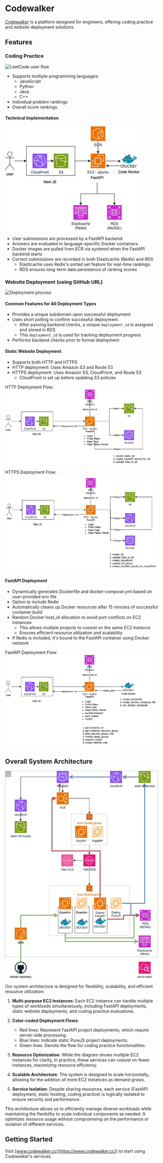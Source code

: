 # Codewalker

[Codewalker](https://www.codewalker.cc/) is a platform designed for engineers, offering coding practice and website deployment solutions.

## Features

### Coding Practice
![LeetCode user flow](docs/leetcode-userflow.gif)
- Supports multiple programming languages:
  - JavaScript
  - Python
  - Java
  - C++
- Individual problem rankings
- Overall score rankings

#### Technical Implementation
![LeetCode implementation](docs/LeetCode.jpg)
- User submissions are processed by a FastAPI backend
- Answers are evaluated in language-specific Docker containers
- Docker images are pulled from ECR via systemd when the FastAPI backend starts
- Correct submissions are recorded in both Elasticache (Redis) and RDS
  - Elasticache uses Redis's sorted set feature for real-time rankings
  - RDS ensures long-term data persistence of ranking scores

### Website Deployment (using GitHub URL)

![Deployment process](docs/deploy-userflow.gif)

#### Common Features for All Deployment Types
- Provides a unique subdomain upon successful deployment
- Uses short polling to confirm successful deployment
  - After passing backend checks, a unique `deployment_id` is assigned and stored in RDS
  - This `deployment_id` is used for tracking deployment progress
- Performs backend checks prior to formal deployment

#### Static Website Deployment
- Supports both HTTP and HTTPS
- HTTP deployment: Uses Amazon S3 and Route 53
- HTTPS deployment: Uses Amazon S3, CloudFront, and Route 53
  - CloudFront is set up before updating S3 policies

HTTP Deployment Flow:
![Static Website HTTP Deployment](docs/Vercel-purejs-http.jpg)

HTTPS Deployment Flow:
![Static Website HTTPS Deployment](docs/Vercel-purejs-https.jpg)

#### FastAPI Deployment
- Dynamically generates Dockerfile and docker-compose.yml based on user-provided env file
- Option to include Redis
- Automatically cleans up Docker resources after 15 minutes of successful container build
- Random Docker host_id allocation to avoid port conflicts on EC2 instances
  - This allows multiple projects to coexist on the same EC2 instance
  - Ensures efficient resource utilization and scalability
- If Redis is included, it's bound to the FastAPI container using Docker network

FastAPI Deployment Flow:
![FastAPI Deployment](docs/Vercel-FastAPI.jpg)

## Overall System Architecture

![System Architecture](docs/Architecture.jpg)

Our system architecture is designed for flexibility, scalability, and efficient resource utilization:

1. **Multi-purpose EC2 Instances**: Each EC2 instance can handle multiple types of workloads simultaneously, including FastAPI deployments, static website deployments, and coding practice evaluations.

2. **Color-coded Deployment Flows**:
   - Red lines: Represent FastAPI project deployments, which require server-side processing.
   - Blue lines: Indicate static PureJS project deployments.
   - Green lines: Denote the flow for coding practice functionalities.

3. **Resource Optimization**: While the diagram shows multiple EC2 instances for clarity, in practice, these services can coexist on fewer instances, maximizing resource efficiency.

4. **Scalable Architecture**: The system is designed to scale horizontally, allowing for the addition of more EC2 instances as demand grows.

5. **Service Isolation**: Despite sharing resources, each service (FastAPI deployment, static hosting, coding practice) is logically isolated to ensure security and performance.

This architecture allows us to efficiently manage diverse workloads while maintaining the flexibility to scale individual components as needed. It optimizes resource usage without compromising on the performance or isolation of different services.

## Getting Started

Visit [www.codewalker.cc](https://www.codewalker.cc/) to start using Codewalker's services.

